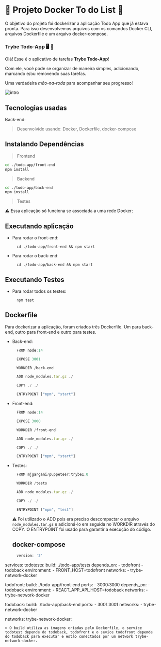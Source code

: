 # :whale2: Projeto Docker To do List :whale2:

O objetivo do projeto foi dockerizar a aplicação Todo App que já estava pronta. Para isso desenvolvemos arquivos com os comandos Docker CLI, arquivos Dockerfile e um arquivo docker-compose.

### Trybe Todo-App 🖥️ 📝

Olá! Esse é o aplicativo de tarefas **Trybe Todo-App**!

Com ele, você pode se organizar de maneira simples, adicionando, marcando e/ou removendo suas tarefas.

Uma verdadeira *mão-na-roda* para acompanhar seu progresso!

![intro](https://user-images.githubusercontent.com/106452876/213876138-134df37f-18ad-439d-8c90-d433cdd5db54.gif)

## Tecnologias usadas
Back-end:
> Desenvolvido usando: Docker, Dockerfile, docker-compose

## Instalando Dependências
> Frontend
```bash
cd ./todo-app/front-end
npm install
``` 
> Backend
```bash
cd ./todo-app/back-end
npm install
``` 
> Testes

:warning: Essa aplicação só funciona se associada a uma rede Docker;

## Executando aplicação
* Para rodar o front-end:

  ```
    cd ./todo-app/front-end && npm start
  ```
* Para rodar o back-end:

  ```
    cd ./todo-app/back-end && npm start
  ```
  
## Executando Testes

* Para rodar todos os testes:

  ```
    npm test
  ```
## Dockerfile
Para dockerizar a aplicação, foram criados três Dockerfile. Um para back-end, outro para front-end e outro para testes.
* Back-end:

  ```js
    FROM node:14

    EXPOSE 3001

    WORKDIR /back-end

    ADD node_modules.tar.gz ./

    COPY ./ ./

    ENTRYPOINT ["npm", "start"]
  ```
* Front-end:

  ```js
    FROM node:14

    EXPOSE 3000

    WORKDIR /front-end

    ADD node_modules.tar.gz ./

    COPY ./ ./

    ENTRYPOINT ["npm", "start"]
  ```
* Testes:

  ```js
    FROM mjgargani/puppeteer:trybe1.0

    WORKDIR /tests

    ADD node_modules.tar.gz ./

    COPY ./ ./

    ENTRYPOINT ["npm", "test"]
  ```
  :warning: Foi utilizado o ADD pois era preciso descompactar o arquivo ```node_modules.tar.gz``` e adicioná-lo em seguida no WORKDIR através do COPY.
  O ENTRYPOINT foi usado para garantir a execução do código.
  
  ## docker-compose
  ```js
    version: '3'
services:
  todotests:
    build: ./todo-app/tests
    depends_on:
     - todofront
     - todoback
    environment:
      - FRONT_HOST=todofront
    networks:
      - trybe-network-docker

  todofront:
    build: ./todo-app/front-end
    ports:
      - 3000:3000
    depends_on:
      - todoback
    environment:
      - REACT_APP_API_HOST=todoback
    networks:
      - trybe-network-docker

  todoback: 
    build: ./todo-app/back-end
    ports:
      - 3001:3001
    networks:
      - trybe-network-docker

networks:
  trybe-network-docker:
  ```
  > O build utiliza as imagens criadas pelo Dockerfile, o service todotest depende do todoback, todofront e o sevice todofront depende do todoback para executar e estão conectados por um network trybe-network-docker.
  
